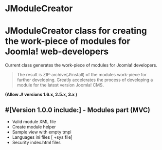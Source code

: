 # JModuleCreator
JModuleCreator class for creating the work-piece of modules for Joomla! web-developers
==============
Current class generates the work-piece of modules for Joomla! developers.

>The result is ZIP-archive(J!install) of the modules work-piece for further developing. Greatly accelerates the process of developing a module for the latest version Joomla! CMS.

**(Allow J! versions 1.6.x, 2.5.x, 3.x )**

#[Version 1.0.0 include:]
**- Modules part (MVC)**
--------------
- Valid module XML file
- Create module helper
- Sample view with empty tmpl
- Languages ini files [ +sys file]
- Security index.html files

